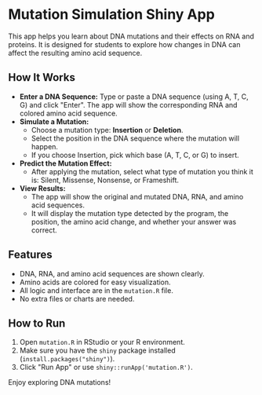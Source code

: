 # Mutation Simulation Shiny App

This app helps you learn about DNA mutations and their effects on RNA and proteins. It is designed for students to explore how changes in DNA can affect the resulting amino acid sequence.

## How It Works
- **Enter a DNA Sequence:** Type or paste a DNA sequence (using A, T, C, G) and click "Enter". The app will show the corresponding RNA and colored amino acid sequence.
- **Simulate a Mutation:**
  - Choose a mutation type: **Insertion** or **Deletion**.
  - Select the position in the DNA sequence where the mutation will happen.
  - If you choose Insertion, pick which base (A, T, C, or G) to insert.
- **Predict the Mutation Effect:**
  - After applying the mutation, select what type of mutation you think it is: Silent, Missense, Nonsense, or Frameshift.
- **View Results:**
  - The app will show the original and mutated DNA, RNA, and amino acid sequences.
  - It will display the mutation type detected by the program, the position, the amino acid change, and whether your answer was correct.

## Features
- DNA, RNA, and amino acid sequences are shown clearly.
- Amino acids are colored for easy visualization.
- All logic and interface are in the `mutation.R` file.
- No extra files or charts are needed.

## How to Run
1. Open `mutation.R` in RStudio or your R environment.
2. Make sure you have the `shiny` package installed (`install.packages("shiny")`).
3. Click "Run App" or use `shiny::runApp('mutation.R')`.

Enjoy exploring DNA mutations! 